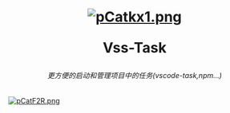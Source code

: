 <h1 align="center">

[![pCatkx1.png](https://s1.ax1x.com/2023/06/27/pCatkx1.png)](https://imgse.com/i/pCatkx1)

Vss-Task
</h1>

<h6 align="center">
更方便的启动和管理项目中的任务(vscode-task,npm...)
</h6>


[![pCatF2R.png](https://s1.ax1x.com/2023/06/27/pCatF2R.png)](https://imgse.com/i/pCatF2R)
